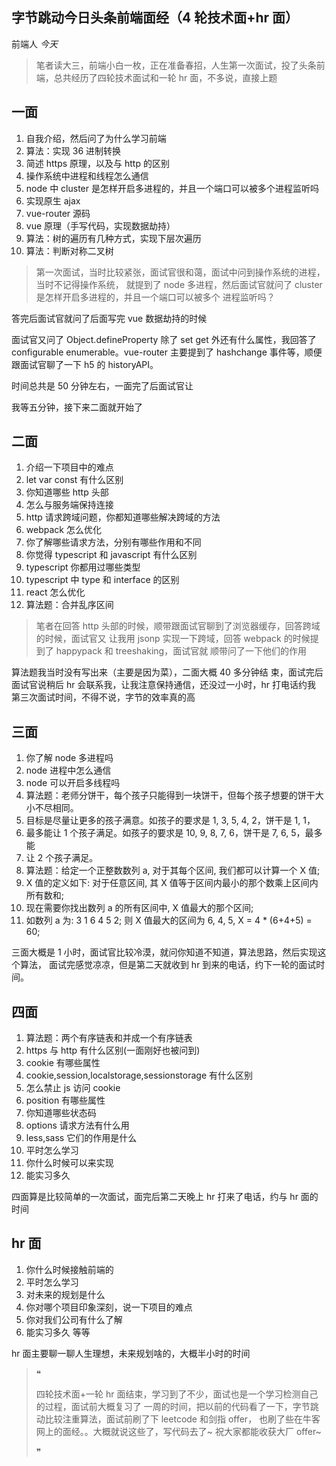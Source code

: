 ## 字节跳动今日头条前端面经（4 轮技术面+hr 面）

前端人 _今天_

> 笔者读大三，前端小白一枚，正在准备春招，人生第一次面试，投了头条前端，总共经历了四轮技术面试和一轮 hr 面，不多说，直接上题

## 一面

1. 自我介绍，然后问了为什么学习前端
2. 算法：实现 36 进制转换
3. 简述 https 原理，以及与 http 的区别
4. 操作系统中进程和线程怎么通信
5. node 中 cluster 是怎样开启多进程的，并且一个端口可以被多个进程监听吗
6. 实现原生 ajax
7. vue-router 源码
8. vue 原理（手写代码，实现数据劫持）
9. 算法：树的遍历有几种方式，实现下层次遍历
10. 算法：判断对称二叉树

> 第一次面试，当时比较紧张，面试官很和蔼，面试中问到操作系统的进程，当时不记得操作系统， 就提到了 node 多进程，然后面试官就问了 cluster 是怎样开启多进程的，并且一个端口可以被多个 进程监听吗？

答完后面试官就问了后面写完 vue 数据劫持的时候

面试官又问了 Object.defineProperty 除了 set get 外还有什么属性，我回答了 configurable enumerable。vue-router 主要提到了 hashchange 事件等，顺便跟面试官聊了一下 h5 的 historyAPI。

时间总共是 50 分钟左右，一面完了后面试官让

我等五分钟，接下来二面就开始了

## 二面

1. 介绍一下项目中的难点
2. let var const 有什么区别
3. 你知道哪些 http 头部
4. 怎么与服务端保持连接
5. http 请求跨域问题，你都知道哪些解决跨域的方法
6. webpack 怎么优化
7. 你了解哪些请求方法，分别有哪些作用和不同
8. 你觉得 typescript 和 javascript 有什么区别
9. typescript 你都用过哪些类型
10. typescript 中 type 和 interface 的区别
11. react 怎么优化
12. 算法题：合并乱序区间

> 笔者在回答 http 头部的时候，顺带跟面试官聊到了浏览器缓存，回答跨域的时候，面试官又 让我用 jsonp 实现一下跨域，回答 webpack 的时候提到了 happypack 和 treeshaking，面试官就 顺带问了一下他们的作用

算法题我当时没有写出来（主要是因为菜），二面大概 40 多分钟结 束，面试完后面试官说稍后 hr 会联系我，让我注意保持通信，还没过一小时，hr 打电话约我 第三次面试时间，不得不说，字节的效率真的高

## 三面

1. 你了解 node 多进程吗
2. node 进程中怎么通信
3. node 可以开启多线程吗
4. 算法题：老师分饼干，每个孩子只能得到一块饼干，但每个孩子想要的饼干大小不尽相同。
5. 目标是尽量让更多的孩子满意。如孩子的要求是 1, 3, 5, 4, 2，饼干是 1, 1，
6. 最多能让 1 个孩子满足。如孩子的要求是 10, 9, 8, 7, 6，饼干是 7, 6, 5，最多能
7. 让 2 个孩子满足。
8. 算法题：给定一个正整数数列 a, 对于其每个区间, 我们都可以计算一个 X 值;
9. X 值的定义如下: 对于任意区间, 其 X 值等于区间内最小的那个数乘上区间内所有数和;
10. 现在需要你找出数列 a 的所有区间中, X 值最大的那个区间;
11. 如数列 a 为: 3 1 6 4 5 2; 则 X 值最大的区间为 6, 4, 5, X = 4 \* (6+4+5) = 60;

三面大概是 1 小时，面试官比较冷漠，就问你知道不知道，算法思路，然后实现这个算法， 面试完感觉凉凉，但是第二天就收到 hr 到来的电话，约下一轮的面试时间。

## 四面

1. 算法题：两个有序链表和并成一个有序链表
2. https 与 http 有什么区别(一面刚好也被问到)
3. cookie 有哪些属性
4. cookie,session,localstorage,sessionstorage 有什么区别
5. 怎么禁止 js 访问 cookie
6. position 有哪些属性
7. 你知道哪些状态码
8. options 请求方法有什么用
9. less,sass 它们的作用是什么
10. 平时怎么学习
11. 你什么时候可以来实现
12. 能实习多久

四面算是比较简单的一次面试，面完后第二天晚上 hr 打来了电话，约与 hr 面的时间

## hr 面

1. 你什么时候接触前端的
2. 平时怎么学习
3. 对未来的规划是什么
4. 你对哪个项目印象深刻，说一下项目的难点
5. 你对我们公司有什么了解
6. 能实习多久 等等

hr 面主要聊一聊人生理想，未来规划啥的，大概半小时的时间

> ❝
>
> 四轮技术面+一轮 hr 面结束，学习到了不少，面试也是一个学习检测自己的过程，面试前大概复习了 一周的时间，把以前的代码看了一下，字节跳动比较注重算法，面试前刷了下 leetcode 和剑指 offer， 也刷了些在牛客网上的面经。。大概就说这些了，写代码去了~ 祝大家都能收获大厂 offer~
>
> ❞
